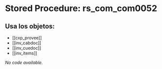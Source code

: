 # Stored Procedure: rs_com_com0052

## Usa los objetos:
- [[cxp_provee]]
- [[inv_cabdoc]]
- [[inv_cuedoc]]
- [[inv_items]]

*No code available.*
